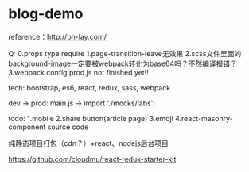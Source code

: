 # blog-demo
reference：http://bh-lay.com/

Q:
0.props type require
1.page-transition-leave无效果
2.scss文件里面的background-image一定要被webpack转化为base64吗？不然编译报错？
3.webpack.config.prod.js not finished yet!!

tech:
bootstrap, es6, react, redux, sass, webpack

dev -> prod:
main.js -> import './mocks/labs';

todo:
1.mobile
2.share button(article page)
3.emoji
4.react-masonry-component source code


纯静态项目打包（cdn？）+react、nodejs后台项目

https://github.com/cloudmu/react-redux-starter-kit